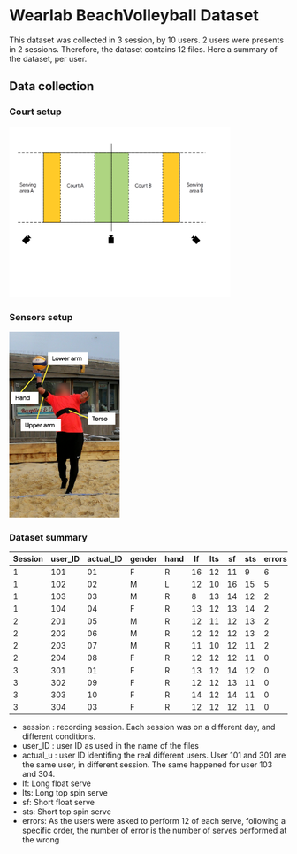 # Wearlab BeachVolleyball Dataset

This dataset was collected in 3 session, by 10 users. 2 users were presents in 2 sessions.
Therefore, the dataset contains 12 files. Here a summary of the dataset, per user.

## Data collection

### Court setup

<img src="./img/beach_volleyball_court.png" alt="beach_volleyball_court" width="400" />

### Sensors setup

<img src="./img/sensors_placement.png" alt="sensor position" width="200" />

### Dataset summary

| Session | user_ID | actual_ID | gender | hand | lf   | lts  | sf   | sts  | errors | sensors |
| ------- | ------- | --------- | ------ | ---- | ---- | ---- | ---- | ---- | ------ | ------- |
| 1       | 101     | 01        | F      | R    | 16   | 12   | 11   | 9    | 6      | -ul-    |
| 1       | 102     | 02        | M      | L    | 12   | 10   | 16   | 15   | 5      | tulh    |
| 1       | 103     | 03        | M      | R    | 8    | 13   | 14   | 12   | 2      | tulh    |
| 1       | 104     | 04        | F      | R    | 13   | 12   | 13   | 14   | 2      | tulh    |
| 2       | 201     | 05        | M      | R    | 12   | 11   | 12   | 13   | 2      | tulh    |
| 2       | 202     | 06        | M      | R    | 12   | 12   | 12   | 13   | 2      | tulh    |
| 2       | 203     | 07        | M      | R    | 11   | 10   | 12   | 11   | 2      | tulh    |
| 2       | 204     | 08        | F      | R    | 12   | 12   | 12   | 11   | 0      | tulh    |
| 3       | 301     | 01        | F      | R    | 13   | 12   | 14   | 12   | 0      | tulh    |
| 3       | 302     | 09        | F      | R    | 12   | 12   | 13   | 11   | 0      | tulh    |
| 3       | 303     | 10        | F      | R    | 14   | 12   | 14   | 11   | 0      | tulh    |
| 3       | 304     | 03        | F      | R    | 12   | 12   | 12   | 11   | 0      | tulh    |

- session : recording session. Each session was on a different day, and different conditions.
- user_ID : user ID as used in the name of the files
- actual_u : user ID identifing the real different users. User 101 and 301 are the same user, in different session. The same happened for user 103 and 304.
- lf: Long float serve
- lts: Long top spin serve
- sf: Short float serve
- sts: Short top spin serve
- errors: As the users were asked to perform 12 of each serve, following a specific order, the number of error is the number of serves performed at the wrong 

